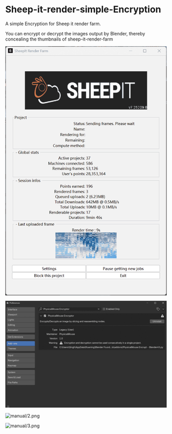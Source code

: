 # Sheep-it-render-simple-Encryption
A simple Encryption for Sheep it render farm.

You can encrypt or decrypt the images output by Blender, thereby concealing the thumbnails of sheep-it-render-farm


![manual/Preview.png](https://github.com/PhysicalMouse/Sheep-it-render-farm-simple-Encryption/blob/main/preview/Preview.png)

![manual/0.png](https://github.com/PhysicalMouse/Sheep-it-render-farm-simple-Encryption/blob/main/manual/0.png)

![manual/2.png](https://github.com/PhysicalMouse/Sheep-it-render-simple-Encryption/blob/main/manual/2.png)

![manual/3.png](https://github.com/PhysicalMouse/Sheep-it-render-simple-Encryption/blob/main/manual/3.png)

